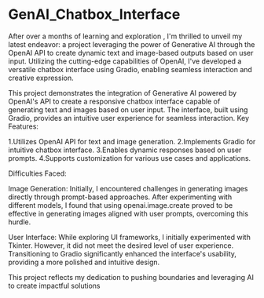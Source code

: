 # GenAI_Chatbox_Interface

After over a months of learning and exploration , I'm thrilled to unveil my latest endeavor: a project leveraging the power of Generative AI through the OpenAI API to create dynamic text and image-based outputs based on user input. Utilizing the cutting-edge capabilities of OpenAI, I've developed a versatile chatbox interface using Gradio, enabling seamless interaction and creative expression.

This project demonstrates the integration of Generative AI powered by OpenAI's API to create a responsive chatbox interface capable of generating text and images based on user input. The interface, built using Gradio, provides an intuitive user experience for seamless interaction.
Key Features:

1.Utilizes OpenAI API for text and image generation.
2.Implements Gradio for intuitive chatbox interface.
3.Enables dynamic responses based on user prompts.
4.Supports customization for various use cases and applications.

Difficulties Faced:

Image Generation: Initially, I encountered challenges in generating images directly through prompt-based approaches. After experimenting with different models, I found that using openai.image.create proved to be effective in generating images aligned with user prompts, overcoming this hurdle.

User Interface: While exploring UI frameworks, I initially experimented with Tkinter. However, it did not meet the desired level of user experience. Transitioning to Gradio significantly enhanced the interface's usability, providing a more polished and intuitive design.

This project reflects my dedication to pushing boundaries and leveraging AI to create impactful solutions
